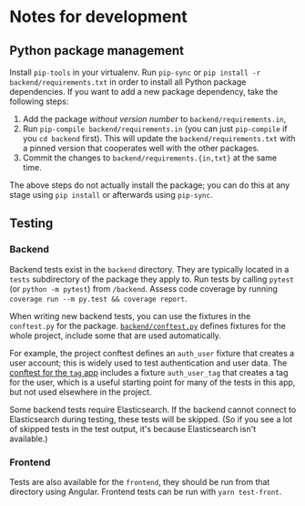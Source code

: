 # Notes for development

## Python package management

Install `pip-tools` in your virtualenv. Run `pip-sync` or `pip install -r backend/requirements.txt` in order to install all Python package dependencies. If you want to add a new package dependency, take the following steps:

 1. Add the package *without version number* to `backend/requirements.in`,
 2. Run `pip-compile backend/requirements.in` (you can just `pip-compile` if you `cd backend` first). This will update the `backend/requirements.txt` with a pinned version that cooperates well with the other packages.
 3. Commit the changes to `backend/requirements.{in,txt}` at the same time.

The above steps do not actually install the package; you can do this at any stage using `pip install` or afterwards using `pip-sync`.


## Testing

### Backend

Backend tests exist in the `backend` directory. They are typically located in a `tests` subdirectory of the package they apply to. Run tests by calling `pytest` (or `python -m pytest`) from `/backend`. Assess code coverage by running `coverage run --m py.test && coverage report`.

When writing new backend tests, you can use the fixtures in the `conftest.py` for the package. [`backend/conftest.py`](../backend/conftest.py) defines fixtures for the whole project, include some that are used automatically.

For example, the project conftest defines an `auth_user` fixture that creates a user account; this is widely used to test authentication and user data. The [conftest for the `tag` app](../backend/tag/conftest.py) includes a fixture `auth_user_tag` that creates a tag for the user, which is a useful starting point for many of the tests in this app, but not used elsewhere in the project.

Some backend tests require Elasticsearch. If the backend cannot connect to Elasticsearch during testing, these tests will be skipped. (So if you see a lot of skipped tests in the test output, it's because Elasticsearch isn't available.)

### Frontend

Tests are also available for the `frontend`, they should be run from that directory using Angular. Frontend tests can be run with `yarn test-front`.

